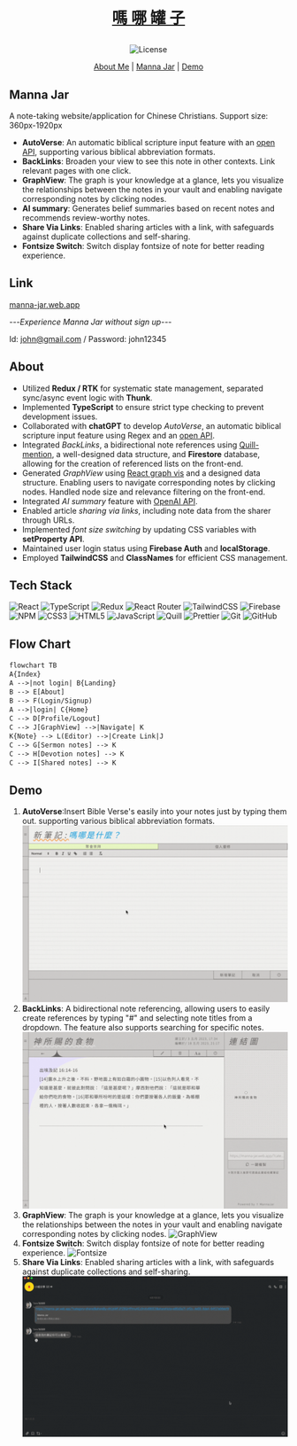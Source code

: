 <div align="center">
  <a href="https://manna-jar.web.app/" style="margin-bottom:30px; margin-top:30px; display:block;"> 
    <h1>嗎 哪 罐 子</h1>
  </a>

  ![License](https://img.shields.io/badge/License-MIT-blue)

  <p align="center">
    <a href="https://www.linkedin.com/in/yu-chien-yang-fe">About Me</a>
    |
    <a href="https://manna-jar.web.app/">Manna Jar</a>
    |
    <a href="https://youtu.be/XIifHA6auQI">Demo</a>
  </p>
</div>

## Manna Jar
A note-taking website/application for Chinese Christians.
Support size: 360px-1920px
- **AutoVerse**: An automatic biblical scripture input feature with an [open API](https://bible.fhl.net/json/), supporting various biblical abbreviation formats.
- **BackLinks**: Broaden your view to see this note in other contexts. Link relevant pages with one click.
- **GraphView**: The graph is your knowledge at a glance, lets you visualize the relationships between the notes in your vault and enabling navigate corresponding notes by clicking nodes.
- **AI summary**: Generates belief summaries based on recent notes and recommends review-worthy notes.
- **Share Via Links**: Enabled sharing articles with a link, with safeguards against duplicate collections and self-sharing.
- **Fontsize Switch**: Switch display fontsize of note for better reading experience.
## Link
[manna-jar.web.app](https://manna-jar.web.app/)

---*Experience Manna Jar without sign up*---

Id: john@gmail.com / Password: john12345
## About
- Utilized **Redux / RTK** for systematic state management, separated sync/async event logic with **Thunk**.
- Implemented **TypeScript** to ensure strict type checking to prevent development issues.
- Collaborated with **chatGPT** to develop *AutoVerse*, an automatic biblical scripture input feature using Regex and an [open API](https://bible.fhl.net/json/).
- Integrated *BackLinks*, a bidirectional note references using [Quill-mention](https://github.com/quill-mention/quill-mention), a well-designed data structure, and **Firestore** database, allowing for the creation of referenced lists on the front-end.
- Generated *GraphView* using [React graph vis](https://www.npmjs.com/package/react-graph-vis) and a designed data structure. Enabling users to navigate corresponding notes by clicking nodes. Handled node size and relevance filtering on the front-end.
- Integrated *AI summary* feature with [OpenAI API](https://openai.com/blog/openai-api).
- Enabled article *sharing via links*, including note data from the sharer through URLs.
- Implemented *font size switching* by updating CSS variables with **setProperty API**.
- Maintained user login status using **Firebase Auth** and **localStorage**.
- Employed **TailwindCSS** and **ClassNames** for efficient CSS management.

## Tech Stack
![React](https://img.shields.io/badge/react-%2320232a.svg?style=for-the-badge&logo=react&logoColor=%2361DAFB)
![TypeScript](https://img.shields.io/badge/typescript-%23007ACC.svg?style=for-the-badge&logo=typescript&logoColor=white)
![Redux](https://img.shields.io/badge/redux-%23593d88.svg?style=for-the-badge&logo=redux&logoColor=white)
![React Router](https://img.shields.io/badge/React_Router-CA4245?style=for-the-badge&logo=react-router&logoColor=white)
![TailwindCSS](https://img.shields.io/badge/tailwindcss-%2338B2AC.svg?style=for-the-badge&logo=tailwind-css&logoColor=white)
![Firebase](https://img.shields.io/badge/firebase-%23039BE5.svg?style=for-the-badge&logo=firebase)
![NPM](https://img.shields.io/badge/NPM-%23CB3837.svg?style=for-the-badge&logo=npm&logoColor=white) 
![CSS3](https://img.shields.io/badge/css3-%231572B6.svg?style=for-the-badge&logo=css3&logoColor=white)
![HTML5](https://img.shields.io/badge/html5-%23E34F26.svg?style=for-the-badge&logo=html5&logoColor=white)
![JavaScript](https://img.shields.io/badge/javascript-%23323330.svg?style=for-the-badge&logo=javascript&logoColor=%23F7DF1E)
![Quill](https://img.shields.io/badge/Quill-52B0E7?style=for-the-badge&logo=apache&logoColor=white)
![Prettier](https://img.shields.io/badge/prettier-1A2C34?style=for-the-badge&logo=prettier&logoColor=F7BA3E)
![Git](https://img.shields.io/badge/git-%23F05033.svg?style=for-the-badge&logo=git&logoColor=white)
![GitHub](https://img.shields.io/badge/github-%23121011.svg?style=for-the-badge&logo=github&logoColor=white)
## Flow Chart
```mermaid
flowchart TB
A{Index} 
A -->|not login| B{Landing}
B --> E[About]
B --> F(Login/Signup)
A -->|login| C{Home}
C --> D[Profile/Logout]
C --> J[GraphView] -->|Navigate| K
K{Note} --> L(Editor) -->|Create Link|J
C --> G[Sermon notes] --> K
C --> H[Devotion notes] --> K
C --> I[Shared notes] --> K
```
## Demo
1. **AutoVerse**:Insert Bible Verse's easily into your notes just by typing them out. supporting various biblical abbreviation formats.
![autoVerse](./ReadmeGif/AutoVerse.gif)<br>
2. **BackLinks**: A bidirectional note referencing, allowing users to easily create references by typing "#" and selecting note titles from a dropdown. The feature also supports searching for specific notes.
![backLinks](./ReadmeGif/BackLinks.gif)
3. **GraphView**: The graph is your knowledge at a glance, lets you visualize the relationships between the notes in your vault and enabling navigate corresponding notes by clicking nodes.
![GraphView](./ReadmeGif/GraphView.gif)
4. **Fontsize Switch**: Switch display fontsize of note for better reading experience.
![Fontsize](./ReadmeGif/Fontsize.gif)
5. **Share Via Links**: Enabled sharing articles with a link, with safeguards against duplicate collections and self-sharing.
![Share](./ReadmeGif/ShareViaLink.gif)
